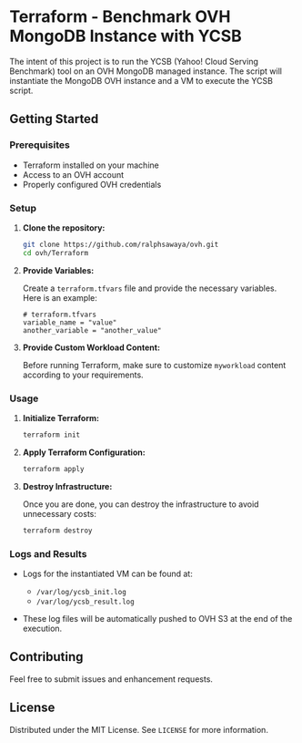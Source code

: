 # Terraform - Benchmark OVH MongoDB Instance with YCSB

The intent of this project is to run the YCSB (Yahoo! Cloud Serving Benchmark) tool on an OVH MongoDB managed instance. The script will instantiate the MongoDB OVH instance and a VM to execute the YCSB script.

## Getting Started

### Prerequisites

- Terraform installed on your machine
- Access to an OVH account
- Properly configured OVH credentials

### Setup

1. **Clone the repository:**

    ```sh
    git clone https://github.com/ralphsawaya/ovh.git
    cd ovh/Terraform
    ```

2. **Provide Variables:**

    Create a `terraform.tfvars` file and provide the necessary variables. Here is an example:

    ```hcl
    # terraform.tfvars
    variable_name = "value"
    another_variable = "another_value"
    ```

3. **Provide Custom Workload Content:**

    Before running Terraform, make sure to customize `myworkload` content according to your requirements.

### Usage

1. **Initialize Terraform:**

    ```sh
    terraform init
    ```

2. **Apply Terraform Configuration:**

    ```sh
    terraform apply
    ```

3. **Destroy Infrastructure:**

    Once you are done, you can destroy the infrastructure to avoid unnecessary costs:

    ```sh
    terraform destroy
    ```

### Logs and Results

- Logs for the instantiated VM can be found at:
  - `/var/log/ycsb_init.log`
  - `/var/log/ycsb_result.log`

- These log files will be automatically pushed to OVH S3 at the end of the execution.

## Contributing

Feel free to submit issues and enhancement requests.

## License

Distributed under the MIT License. See `LICENSE` for more information.
